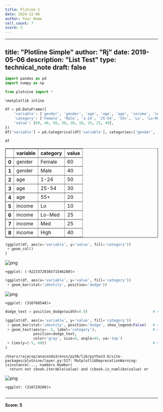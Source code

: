 ```yaml
---
title: Plotine-1
date: 2024-12-06
author: Your Name
cell_count: 7
score: 5
---
```


---
title: "Plotline Simple"
author: "Rj"
date: 2019-05-06
description: "List Test"
type: technical_note
draft: false
---

```python
import pandas as pd
import numpy as np

from plotnine import *

%matplotlib inline
```


```python
df = pd.DataFrame({
    'variable': ['gender', 'gender', 'age', 'age', 'age', 'income', 'income', 'income', 'income'],
    'category': ['Female', 'Male', '1-24', '25-54', '55+', 'Lo', 'Lo-Med', 'Med', 'High'],
    'value': [60, 40, 50, 30, 20, 10, 25, 25, 40],
})
df['variable'] = pd.Categorical(df['variable'], categories=['gender', 'age', 'income'])

df

```




<div>
<style scoped>
    .dataframe tbody tr th:only-of-type {
        vertical-align: middle;
    }

    .dataframe tbody tr th {
        vertical-align: top;
    }

    .dataframe thead th {
        text-align: right;
    }
</style>
<table border="1" class="dataframe">
  <thead>
    <tr style="text-align: right;">
      <th></th>
      <th>variable</th>
      <th>category</th>
      <th>value</th>
    </tr>
  </thead>
  <tbody>
    <tr>
      <th>0</th>
      <td>gender</td>
      <td>Female</td>
      <td>60</td>
    </tr>
    <tr>
      <th>1</th>
      <td>gender</td>
      <td>Male</td>
      <td>40</td>
    </tr>
    <tr>
      <th>2</th>
      <td>age</td>
      <td>1-24</td>
      <td>50</td>
    </tr>
    <tr>
      <th>3</th>
      <td>age</td>
      <td>25-54</td>
      <td>30</td>
    </tr>
    <tr>
      <th>4</th>
      <td>age</td>
      <td>55+</td>
      <td>20</td>
    </tr>
    <tr>
      <th>5</th>
      <td>income</td>
      <td>Lo</td>
      <td>10</td>
    </tr>
    <tr>
      <th>6</th>
      <td>income</td>
      <td>Lo-Med</td>
      <td>25</td>
    </tr>
    <tr>
      <th>7</th>
      <td>income</td>
      <td>Med</td>
      <td>25</td>
    </tr>
    <tr>
      <th>8</th>
      <td>income</td>
      <td>High</td>
      <td>40</td>
    </tr>
  </tbody>
</table>
</div>




```python
(ggplot(df, aes(x='variable', y='value', fill='category'))
 + geom_col()
)
```


    
![png](/mlnotes/images/plotine-1_3_0.png)
    





    <ggplot: (-9223372036571546280)>




```python
(ggplot(df, aes(x='variable', y='value', fill='category'))
 + geom_bar(stat='identity', position='dodge'))    
```


    
![png](/mlnotes/images/plotine-1_4_0.png)
    





    <ggplot: (316768548)>




```python
dodge_text = position_dodge(width=0.9)                              # new

(ggplot(df, aes(x='variable', y='value', fill='category'))
 + geom_bar(stat='identity', position='dodge', show_legend=False)   # modified
 + geom_text(aes(y=-.5, label='category'),                          # new
             position=dodge_text,
             color='gray', size=8, angle=45, va='top')
 + lims(y=(-5, 60))                                                 # new
)
```

    /Users/rajacsp/anaconda3/envs/py36/lib/python3.6/site-packages/plotnine/layer.py:517: MatplotlibDeprecationWarning: isinstance(..., numbers.Number)
      return not cbook.iterable(value) and (cbook.is_numlike(value) or



    
![png](/mlnotes/images/plotine-1_5_1.png)
    





    <ggplot: (316729208)>




```python

```


---
**Score: 5**